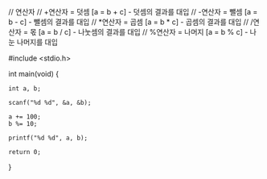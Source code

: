 // 연산자
// +연산자 = 덧셈 [a = b + c] - 덧셈의 결과를 대입
// -연산자 = 뺄셈 [a = b - c] - 뺄셈의 결과를 대입
// *연산자 = 곱셈 [a = b * c] - 곱셈의 결과를 대입
// /연산자 = 몫 [a = b / c] - 나눗셈의 결과를 대입
// %연산자 = 나머지 [a = b % c] - 나눈 나머지를 대입

#include <stdio.h>

int main(void) {

	int a, b;
	
	scanf("%d %d", &a, &b);

	a += 100;
	b %= 10;

	printf("%d %d", a, b);

	return 0;
} 
